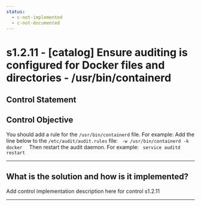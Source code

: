 ```yaml
---
status:
  - c-not-implemented
  - c-not-documented
---
```


# s1.2.11 - \[catalog\] Ensure auditing is configured for Docker files and directories - /usr/bin/containerd

## Control Statement

## Control Objective

You should add a rule for the `/usr/bin/containerd` file.    For example:    Add the line below to the `/etc/audit/audit.rules` file:  ```  -w /usr/bin/containerd -k docker   ```  Then restart the audit daemon.     For example:  ```  service auditd restart  ```

______________________________________________________________________

## What is the solution and how is it implemented?

Add control implementation description here for control s1.2.11

______________________________________________________________________
